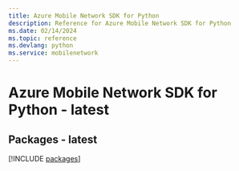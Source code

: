 ```yaml
---
title: Azure Mobile Network SDK for Python
description: Reference for Azure Mobile Network SDK for Python
ms.date: 02/14/2024
ms.topic: reference
ms.devlang: python
ms.service: mobilenetwork
---
```

# Azure Mobile Network SDK for Python - latest
## Packages - latest
[!INCLUDE [packages](mobile-network-index.md)]
